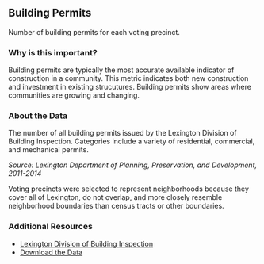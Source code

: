 ## Building Permits
Number of building permits for each voting precinct.

### Why is this important?
Building permits are typically the most accurate available indicator of construction in a community. This metric indicates both new construction and investment in existing strucutures. Building permits show areas where communities are growing and changing.

### About the Data
The number of all building permits issued by the Lexington Division of Building Inspection. Categories include a variety of residential, commercial, and mechanical permits.

_Source: Lexington Department of Planning, Preservation, and Development, 2011-2014_

Voting precincts were selected to represent neighborhoods because they cover all of Lexington, do not overlap, and more closely resemble neighborhood boundaries than census tracts or other boundaries. 

### Additional Resources
+ [Lexington Division of Building Inspection](http://www.lexingtonky.gov/index.aspx?page=498)
+ [Download the Data](http://www.civicdata.com/dataset/lexington-building-permits/resource/2691aff1-e555-48d3-9188-aebf1fa8323e)
